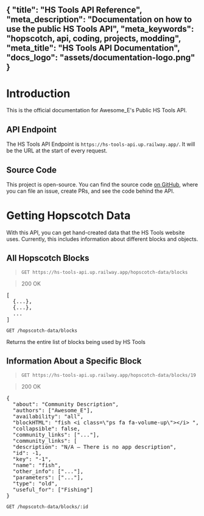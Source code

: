 {
  "title": "HS Tools API Reference",
  "meta_description": "Documentation on how to use the public HS Tools API",
  "meta_keywords": "hopscotch, api, coding, projects, modding",
  "meta_title": "HS Tools API Documentation",
  "docs_logo": "assets/documentation-logo.png"
}
---

# Introduction
This is the official documentation for Awesome_E's Public HS Tools API.

## API Endpoint
The HS Tools API Endpoint is `https://hs-tools-api.up.railway.app/`. It will be the URL at the start of every request.

## Source Code
This project is open-source. You can find the source code [on GitHub](https://github.com/AE-Hopscotch/hs-tools-api), where you can file an issue, create PRs, and see the code behind the API.

# Getting Hopscotch Data

With this API, you can get hand-created data that the HS Tools website uses. Currently, this includes information about different blocks and objects.

## All Hopscotch Blocks

>`GET https://hs-tools-api.up.railway.app/hopscotch-data/blocks`

> 200 OK

<pre><div>[
<span class="cm-tab" role="presentation" cm-text="	">  </span>{...},
<span class="cm-tab" role="presentation" cm-text="	">  </span>{...},
<span class="cm-tab" role="presentation" cm-text="	">  </span>...
]</div></pre>

`GET /hopscotch-data/blocks`

Returns the entire list of blocks being used by HS Tools

## Information About a Specific Block

>`GET https://hs-tools-api.up.railway.app/hopscotch-data/blocks/19`

>200 OK
<pre><div>{
  <span class="cm-property">"about"</span>: <span class="cm-string">"Community Description"</span>,
  <span class="cm-property">"authors"</span>: [<span class="cm-string">"Awesome_E"</span>],
  <span class="cm-property">"availability"</span>: <span class="cm-string">"all"</span>,
  <span class="cm-property">"blockHTML"</span>: <span class="cm-string">"fish &lt;i class=\"ps fa fa-volume-up\"&gt;&lt;/i&gt; "</span>,
  <span class="cm-property">"collapsible"</span>: <span class="cm-atom">false</span>,
  <span class="cm-property">"community_links"</span>: [<span class="cm-string">"..."</span>],
  <span class="cm-property">"community_links"</span>: [
  <span class="cm-property">"description"</span>: <span class="cm-string">"N/A –&nbsp;There is no app description"</span>,
  <span class="cm-property">"id"</span>: <span class="cm-number">-1</span>,
  <span class="cm-property">"key"</span>: <span class="cm-string">"-1"</span>,
  <span class="cm-property">"name"</span>: <span class="cm-string">"fish"</span>,
  <span class="cm-property">"other_info"</span>: [<span class="cm-string">"..."</span>],
  <span class="cm-property">"parameters"</span>: <span class=" CodeMirror-matchingbracket">[</span><span class="cm-string">"..."</span><span class=" CodeMirror-matchingbracket">]</span>,
  <span class="cm-property">"type"</span>: <span class="cm-string">"old"</span>,
  <span class="cm-property">"useful_for"</span>: [<span class="cm-string">"Fishing"</span>]
}</div></pre>

`GET /hopscotch-data/blocks/:id`


